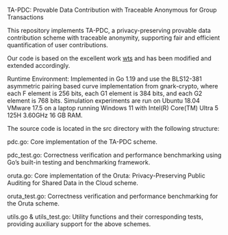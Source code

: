 TA-PDC: Provable Data Contribution with Traceable Anonymous for Group Transactions

This repository implements TA-PDC, a privacy-preserving provable data contribution scheme with traceable anonymity, supporting fair and efficient quantification of user contributions.

Our code is based on the excellent work [wts](https://github.com/sourav1547/wts) and has been modified and extended accordingly.

Runtime Environment: Implemented in Go 1.19 and use the BLS12-381 asymmetric pairing based curve implementation from gnark-crypto, where each F element is 256 bits, each G1 element is 384 bits, and each G2 element is 768 bits. Simulation experiments are run on Ubuntu 18.04 VMware 17.5 on a laptop running Windows 11 with Intel(R) Core(TM) Ultra 5 125H 3.60GHz 16 GB RAM. 

The source code is located in the src directory with the following structure:

pdc.go: Core implementation of the TA-PDC scheme.

pdc_test.go: Correctness verification and performance benchmarking using Go’s built-in testing and benchmarking framework.

oruta.go: Core implementation of the Oruta: Privacy-Preserving Public Auditing for Shared Data in the Cloud scheme.

oruta_test.go: Correctness verification and performance benchmarking for the Oruta scheme.

utils.go & utils_test.go: Utility functions and their corresponding tests, providing auxiliary support for the above schemes.
